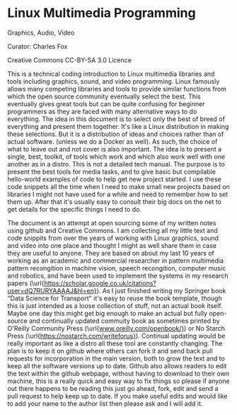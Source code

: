 # Linux Multimedia Programming

Graphics, Audio, Video

Curator: Charles Fox

Creative Commons CC-BY-SA 3.0 Licence

This is a technical coding introduction to Linux multimedia libraries and tools including graphics, sound, and video programming.   Linux famously allows many competing libraries and tools to provide similar functions from which the open source community eventually select the best.  This eventually gives great tools but can be quite confusing for beginner programmers as they are faced with many alternative ways to do everything.  The idea in this document is to select only the best of breed of everything and present them together. It's like a Linux distribution in making these selections. But it is a distribution of ideas and choices rather than of actual software. (unless we do a Docker as well).   As such, the choice of what to leave out and not cover is also important. The idea is to present a single, best, toolkit, of tools which work and which also work well with one another as in a distro.   This is not a detailed tech manual. The purpose is to present the best tools for media tasks, and to give basic but compilable hello-world examples of code to help get new project started. I use these code snippets all the time when I need to make small new projects based on libraries I might not have used for a while and need to remember how to set them up.  After that it's usually easy to consult their big docs on the net to get details for the specific things I need to do.

The document is an attempt at open sourcing some of my written notes using github and Creative Commons. I am collecting all my little text and code snippits from over the years of working with Linux graphics, sound and video into one place and thought I might as well share them in case they are useful to anyone. They are based on about my last 10 years of working as an academic and commercial researcher in pattern multimedia pattern recongition in machine vision, speech recongition, computer music and robotics, and have been used to implement the systems in my research papers (\url{https://scholar.google.co.uk/citations?user=dQ7RURYAAAAJ&hl=en}). As I just finished writing my Springer book "Data Science for Transport" it's easy to reuse the book template, though this is just intended as a loose collection of stuff, not an actual book itself.    Maybe one day this might get big enough to make an actual but fully open-source and continually updated commuity book as sometimes printed by O'Reilly Community Press (\url{www.oreilly.com/openbook/}) or No Starch Press (\url{https://nostarch.com/writeforus}).  Continual updating would be really important as like a distro all these tool are constantly changing.    The plan is to keep it on github where others can fork it and send back pull requests for incorporation in the main version, both to grow the text and to keep all the software versions up to date. Github also allows readers to edit the text within the github webpage, without having to download to their own machine, this is a really quick and easy way to fix things so please if anyone out there happens to be reading this just go ahead, fork, edit and send a pull request to help keep up to date. If you make useful edits and would like to add your name to the author list then please ask and I will add it.


